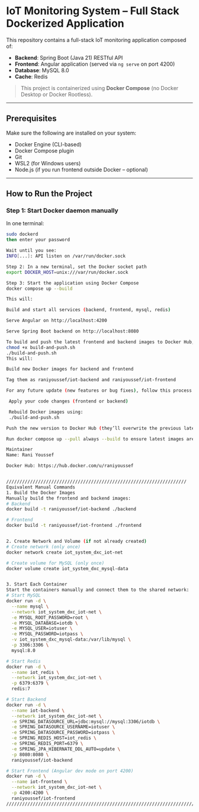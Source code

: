 #  IoT Monitoring System – Full Stack Dockerized Application

This repository contains a full-stack IoT monitoring application composed of:

- **Backend**: Spring Boot (Java 21) RESTful API
- **Frontend**: Angular application (served via `ng serve` on port 4200)
- **Database**: MySQL 8.0
- **Cache**: Redis

> This project is containerized using **Docker Compose** (no Docker Desktop or Docker Rootless).

---

## Prerequisites

Make sure the following are installed on your system:

- Docker Engine (CLI-based)
- Docker Compose plugin
- Git
- WSL2 (for Windows users)
- Node.js (if you run frontend outside Docker – optional)

---

##  How to Run the Project

### Step 1: Start Docker daemon manually

In one terminal:
```bash
sudo dockerd
then enter your password 

Wait until you see:
INFO[...]: API listen on /var/run/docker.sock

Step 2: In a new terminal, set the Docker socket path
export DOCKER_HOST=unix:///var/run/docker.sock

Step 3: Start the application using Docker Compose
docker compose up --build

This will:

Build and start all services (backend, frontend, mysql, redis)

Serve Angular on http://localhost:4200

Serve Spring Boot backend on http://localhost:8080

To build and push the latest frontend and backend images to Docker Hub, use the provided shell script:
chmod +x build-and-push.sh
./build-and-push.sh
This will:

Build new Docker images for backend and frontend

Tag them as raniyoussef/iot-backend and raniyoussef/iot-frontend

For any future update (new features or bug fixes), follow this process:

 Apply your code changes (frontend or backend)

 Rebuild Docker images using:
 ./build-and-push.sh

Push the new version to Docker Hub (they’ll overwrite the previous latest tag)

Run docker compose up --pull always --build to ensure latest images are used

Maintainer
Name: Rani Youssef

Docker Hub: https://hub.docker.com/u/raniyoussef


////////////////////////////////////////////////////////////////////
Equivalent Manual Commands
1. Build the Docker Images
Manually build the frontend and backend images:
# Backend
docker build -t raniyoussef/iot-backend ./backend

# Frontend
docker build -t raniyoussef/iot-frontend ./frontend


2. Create Network and Volume (if not already created)
# Create network (only once)
docker network create iot_system_dxc_iot-net

# Create volume for MySQL (only once)
docker volume create iot_system_dxc_mysql-data


3. Start Each Container
Start the containers manually and connect them to the shared network:
# Start MySQL
docker run -d \
  --name mysql \
  --network iot_system_dxc_iot-net \
  -e MYSQL_ROOT_PASSWORD=root \
  -e MYSQL_DATABASE=iotdb \
  -e MYSQL_USER=iotuser \
  -e MYSQL_PASSWORD=iotpass \
  -v iot_system_dxc_mysql-data:/var/lib/mysql \
  -p 3306:3306 \
  mysql:8.0

# Start Redis
docker run -d \
  --name iot_redis \
  --network iot_system_dxc_iot-net \
  -p 6379:6379 \
  redis:7

# Start Backend
docker run -d \
  --name iot-backend \
  --network iot_system_dxc_iot-net \
  -e SPRING_DATASOURCE_URL=jdbc:mysql://mysql:3306/iotdb \
  -e SPRING_DATASOURCE_USERNAME=iotuser \
  -e SPRING_DATASOURCE_PASSWORD=iotpass \
  -e SPRING_REDIS_HOST=iot_redis \
  -e SPRING_REDIS_PORT=6379 \
  -e SPRING_JPA_HIBERNATE_DDL_AUTO=update \
  -p 8080:8080 \
  raniyoussef/iot-backend

# Start Frontend (Angular dev mode on port 4200)
docker run -d \
  --name iot-frontend \
  --network iot_system_dxc_iot-net \
  -p 4200:4200 \
  raniyoussef/iot-frontend
///////////////////////////////////////////////////////////////////////////////




